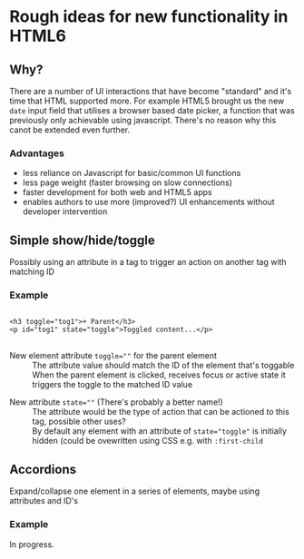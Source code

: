 <h1>Rough ideas for new functionality in HTML6</h1>

<h2>Why?</h2>

<p>There are a number of UI interactions that have become "standard" and it's time that HTML supported more. For example HTML5 brought us the new <code>date</code> input field that utilises a browser based date picker, a function that was previously only achievable using javascript. There's no reason why this canot be extended even further.</p>

<h3>Advantages</h3>
<ul>
<li>less reliance on Javascript for basic/common UI functions</li>
<li>less page weight (faster browsing on slow connections)</li>
<li>faster development for both web and HTML5 apps</li>
<li>enables authors to use more (improved?) UI enhancements without developer intervention</li>
</ul>

<h2>Simple show/hide/toggle</h2>
<p>Possibly using an attribute in a tag to trigger an action on another tag with matching ID</p>
<h3>Example</h3>
<pre>
<code>
&lt;h3 toggle="tog1"&gt;+ Parent&lt;/h3&gt;
&lt;p id="tog1" state="toggle">Toggled content...&lt;/p&gt;
</code>
</pre>
<dl>
<dt>New element attribute <code>toggle=""</code> for the parent element</dt>
<dd>The attribute value should match the ID of the element that's toggable</dd>
<dd>When the parent element is clicked, receives focus or active state it triggers the toggle to the matched ID value</dd>
</dl>
<dl>
<dt>New attribute <code>state=""</code> (There's probably a better name!)</dt>
<dd>The attribute would be the type of action that can be actioned <em>to</em> this tag, possible other uses?</dd>
<dd>By default any element with an attribute of <code>state="toggle"</code> is initially hidden (could be ovewritten using CSS e.g. with <code>:first-child</code></dd>
</dl>
<h2>Accordions</h2>
<p>Expand/collapse one element in a series of elements, maybe using attributes and ID's</p>
<h3>Example</h3>
<p>In progress.</p>


